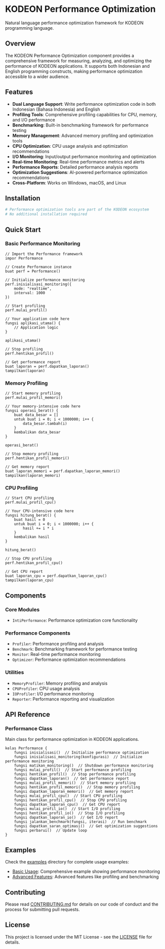 # KODEON Performance Optimization

Natural language performance optimization framework for KODEON programming language.

## Overview

The KODEON Performance Optimization component provides a comprehensive framework for measuring, analyzing, and optimizing the performance of KODEON applications. It supports both Indonesian and English programming constructs, making performance optimization accessible to a wider audience.

## Features

-   **Dual Language Support**: Write performance optimization code in both Indonesian (Bahasa Indonesia) and English
-   **Profiling Tools**: Comprehensive profiling capabilities for CPU, memory, and I/O performance
-   **Benchmarking**: Built-in benchmarking framework for performance testing
-   **Memory Management**: Advanced memory profiling and optimization tools
-   **CPU Optimization**: CPU usage analysis and optimization recommendations
-   **I/O Monitoring**: Input/output performance monitoring and optimization
-   **Real-time Monitoring**: Real-time performance metrics and alerts
-   **Performance Reports**: Detailed performance analysis reports
-   **Optimization Suggestions**: AI-powered performance optimization recommendations
-   **Cross-Platform**: Works on Windows, macOS, and Linux

## Installation

```bash
# Performance optimization tools are part of the KODEON ecosystem
# No additional installation required
```

## Quick Start

### Basic Performance Monitoring

```kodeon
// Import the Performance framework
impor Performance

// Create Performance instance
buat perf = Performance()

// Initialize performance monitoring
perf.inisialisasi_monitoring({
    mode: "realtime",
    interval: 1000
})

// Start profiling
perf.mulai_profil()

// Your application code here
fungsi aplikasi_utama() {
    // Application logic
}

aplikasi_utama()

// Stop profiling
perf.hentikan_profil()

// Get performance report
buat laporan = perf.dapatkan_laporan()
tampilkan(laporan)
```

### Memory Profiling

```kodeon
// Start memory profiling
perf.mulai_profil_memori()

// Your memory-intensive code here
fungsi operasi_berat() {
    buat data_besar = []
    untuk buat i = 0; i < 1000000; i++ {
        data_besar.tambah(i)
    }
    kembalikan data_besar
}

operasi_berat()

// Stop memory profiling
perf.hentikan_profil_memori()

// Get memory report
buat laporan_memori = perf.dapatkan_laporan_memori()
tampilkan(laporan_memori)
```

### CPU Profiling

```kodeon
// Start CPU profiling
perf.mulai_profil_cpu()

// Your CPU-intensive code here
fungsi hitung_berat() {
    buat hasil = 0
    untuk buat i = 0; i < 1000000; i++ {
        hasil += i * i
    }
    kembalikan hasil
}

hitung_berat()

// Stop CPU profiling
perf.hentikan_profil_cpu()

// Get CPU report
buat laporan_cpu = perf.dapatkan_laporan_cpu()
tampilkan(laporan_cpu)
```

## Components

### Core Modules

-   `IntiPerformance`: Performance optimization core functionality

### Performance Components

-   `Profiler`: Performance profiling and analysis
-   `Benchmark`: Benchmarking framework for performance testing
-   `Monitor`: Real-time performance monitoring
-   `Optimizer`: Performance optimization recommendations

### Utilities

-   `MemoryProfiler`: Memory profiling and analysis
-   `CPUProfiler`: CPU usage analysis
-   `IOProfiler`: I/O performance monitoring
-   `Reporter`: Performance reporting and visualization

## API Reference

### Performance Class

Main class for performance optimization in KODEON applications.

```kodeon
kelas Performance {
    fungsi inisialisasi()  // Initialize performance optimization
    fungsi inisialisasi_monitoring(konfigurasi)  // Initialize performance monitoring
    fungsi matikan_monitoring()  // Shutdown performance monitoring
    fungsi mulai_profil()  // Start performance profiling
    fungsi hentikan_profil()  // Stop performance profiling
    fungsi dapatkan_laporan()  // Get performance report
    fungsi mulai_profil_memori()  // Start memory profiling
    fungsi hentikan_profil_memori()  // Stop memory profiling
    fungsi dapatkan_laporan_memori()  // Get memory report
    fungsi mulai_profil_cpu()  // Start CPU profiling
    fungsi hentikan_profil_cpu()  // Stop CPU profiling
    fungsi dapatkan_laporan_cpu()  // Get CPU report
    fungsi mulai_profil_io()  // Start I/O profiling
    fungsi hentikan_profil_io()  // Stop I/O profiling
    fungsi dapatkan_laporan_io()  // Get I/O report
    fungsi jalankan_benchmark(fungsi, iterasi)  // Run benchmark
    fungsi dapatkan_saran_optimasi()  // Get optimization suggestions
    fungsi perbarui()  // Update loop
}
```

## Examples

Check the [examples](examples/) directory for complete usage examples:

-   [Basic Usage](examples/basic-usage.kodeon): Comprehensive example showing performance monitoring
-   [Advanced Features](examples/advanced.kodeon): Advanced features like profiling and benchmarking

## Contributing

Please read [CONTRIBUTING.md](../../CONTRIBUTING.md) for details on our code of conduct and the process for submitting pull requests.

## License

This project is licensed under the MIT License - see the [LICENSE](../../LICENSE) file for details.
